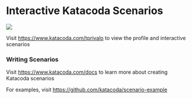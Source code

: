 # Interactive Katacoda Scenarios

[![](http://shields.katacoda.com/katacoda/tprivalo/count.svg)](https://www.katacoda.com/tprivalo "Get your profile on Katacoda.com")

Visit https://www.katacoda.com/tprivalo to view the profile and interactive scenarios

### Writing Scenarios
Visit https://www.katacoda.com/docs to learn more about creating Katacoda scenarios

For examples, visit https://github.com/katacoda/scenario-example
